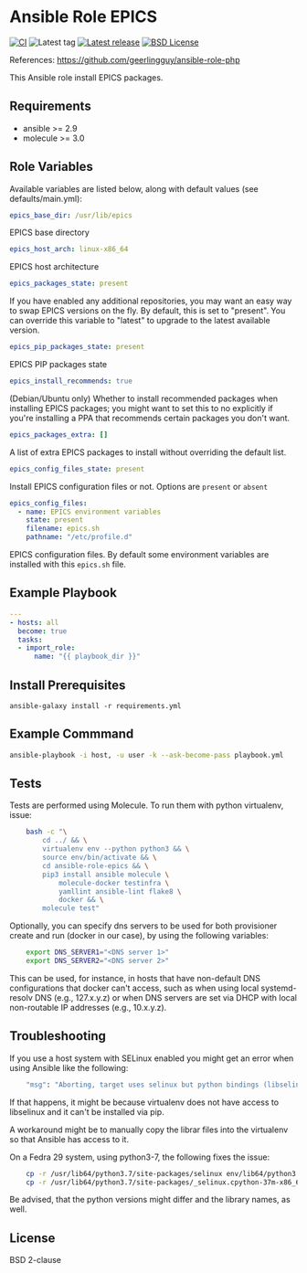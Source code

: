 Ansible Role EPICS
=======================

[![CI](https://github.com/lerwys/ansible-role-epics/workflows/CI/badge.svg)](https://github.com/lerwys/ansible-role-epics/actions?query=workflow%3ACI)
![Latest tag](https://img.shields.io/github/tag/lerwys/ansible-role-epics.svg?style=flat)
[![Latest release](https://img.shields.io/github/release/lerwys/ansible-role-epics.svg?style=flat)](https://github.com/lerwys/ansible-role-epics/releases)
[![BSD License](https://img.shields.io/github/license/lerwys/ansible-role-epics.svg?style=flat)](LICENSE)

References: https://github.com/geerlingguy/ansible-role-php

This Ansible role install EPICS packages.

## Requirements

- ansible >= 2.9
- molecule >= 3.0

## Role Variables

Available variables are listed below, along with default values (see defaults/main.yml):

```yaml
epics_base_dir: /usr/lib/epics
```

EPICS base directory

```yaml
epics_host_arch: linux-x86_64
```

EPICS host architecture


```yaml
epics_packages_state: present
```

If you have enabled any additional repositories, you may want an easy way to
swap EPICS versions on the fly. By default, this is set to "present".
You can override this variable to "latest" to upgrade to the latest available
version.


```yaml
epics_pip_packages_state: present
```

EPICS PIP packages state


```yaml
epics_install_recommends: true
```

(Debian/Ubuntu only) Whether to install recommended packages when
installing EPICS packages; you might want to set this to no explicitly
if you're installing a PPA that recommends certain packages you don't want.


```yaml
epics_packages_extra: []
```

A list of extra EPICS packages to install without overriding the default list.


```yaml
epics_config_files_state: present
```

Install EPICS configuration files or not. Options are `present` or `absent`


```yaml
epics_config_files:
  - name: EPICS environment variables
    state: present
    filename: epics.sh
    pathname: "/etc/profile.d"
```

EPICS configuration files. By default some environment variables are
installed with this `epics.sh` file.

## Example Playbook

```yaml
---
- hosts: all
  become: true
  tasks:
  - import_role:
      name: "{{ playbook_dir }}"
```

## Install Prerequisites

```
ansible-galaxy install -r requirements.yml
```

## Example Commmand

```bash
ansible-playbook -i host, -u user -k --ask-become-pass playbook.yml
```

## Tests

Tests are performed using Molecule. To run them with python virtualenv, issue:

```bash
    bash -c "\
        cd ../ && \
        virtualenv env --python python3 && \
        source env/bin/activate && \
        cd ansible-role-epics && \
        pip3 install ansible molecule \
            molecule-docker testinfra \
            yamllint ansible-lint flake8 \
            docker && \
        molecule test"
```

Optionally, you can specify dns servers to be used for both
provisioner create and run (docker in our case), by using
the following variables:


```bash
    export DNS_SERVER1="<DNS server 1>"
    export DNS_SERVER2="<DNS server 2>"
```

This can be used, for instance, in hosts that have non-default
DNS configurations that docker can't access, such as when
using local systemd-resolv DNS (e.g., 127.x.y.z) or when DNS
servers are set via DHCP with local non-routable IP addresses
(e.g., 10.x.y.z).

## Troubleshooting

If you use a host system with SELinux enabled you might get an error when using
Ansible like the following:

```bash
    "msg": "Aborting, target uses selinux but python bindings (libselinux-python) aren't installed!"
```

If that happens, it might be because virtualenv does not have access to libselinux
and it can't be installed via pip.

A workaround might be to manually copy the librar files into the virtualenv
so that Ansible has access to it.

On a Fedra 29 system, using python3-7, the following fixes the issue:

```bash
    cp -r /usr/lib64/python3.7/site-packages/selinux env/lib64/python3.7/site-packages/
    cp -r /usr/lib64/python3.7/site-packages/_selinux.cpython-37m-x86_64-linux-gnu.so env/lib64/python3.7/site-packages/
```

Be advised, that the python versions might differ and the library names, as well.

## License

BSD 2-clause
